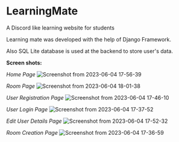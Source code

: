 # LearningMate
A Discord like learning website for students

Learning mate was developed with the help of Django Framework.

Also SQL Lite database is used at the backend to store user's data.

**Screen shots:**

_Home Page_
![Screenshot from 2023-06-04 17-56-39](https://github.com/GodSlyr10/LearningMate/assets/102866246/db60b971-8fe5-41b8-8acf-2f1ab4d07503)

_Room Page_
![Screenshot from 2023-06-04 18-01-38](https://github.com/GodSlyr10/LearningMate/assets/102866246/3ba359b8-6c40-4e4a-a404-4453ca0e4c71)

_User Registration Page_
![Screenshot from 2023-06-04 17-46-10](https://github.com/GodSlyr10/LearningMate/assets/102866246/a9e3b092-9309-4ca4-8036-ca728dcdf01d)

_User Login Page_
![Screenshot from 2023-06-04 17-37-52](https://github.com/GodSlyr10/LearningMate/assets/102866246/1fb7a55f-3fb9-4298-b6c4-540a252caa52)

_Edit User Details Page_
![Screenshot from 2023-06-04 17-52-32](https://github.com/GodSlyr10/LearningMate/assets/102866246/aa860f9e-a7f3-4d6b-8238-8ef6ebdd97d3)

_Room Creation Page_
![Screenshot from 2023-06-04 17-36-59](https://github.com/GodSlyr10/LearningMate/assets/102866246/6173f155-43bf-4856-bafa-8f89359c7839)
